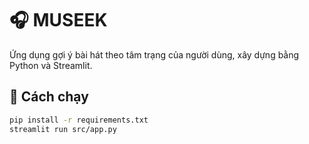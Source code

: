 # 🎧 MUSEEK

Ứng dụng gợi ý bài hát theo tâm trạng của người dùng, xây dựng bằng Python và Streamlit.

## 🚀 Cách chạy
```bash
pip install -r requirements.txt
streamlit run src/app.py
